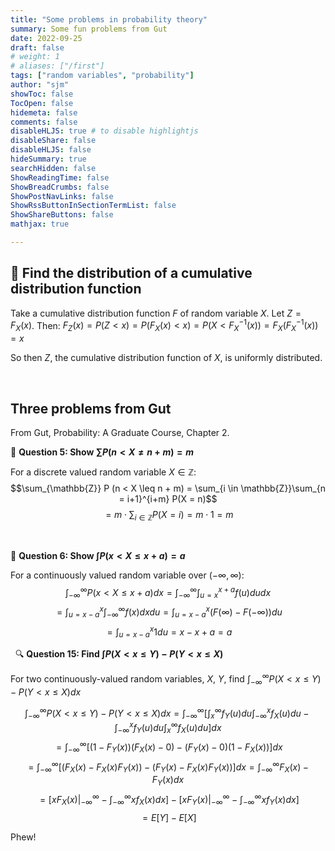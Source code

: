 ```yaml
---
title: "Some problems in probability theory"
summary: Some fun problems from Gut
date: 2022-09-25
draft: false
# weight: 1
# aliases: ["/first"]
tags: ["random variables", "probability"]
author: "sjm"
showToc: false
TocOpen: false
hidemeta: false
comments: false
disableHLJS: true # to disable highlightjs
disableShare: false
disableHLJS: false
hideSummary: true
searchHidden: false
ShowReadingTime: false
ShowBreadCrumbs: false
ShowPostNavLinks: false
ShowRssButtonInSectionTermList: false
ShowShareButtons: false
mathjax: true

---
```


## 🥋 Find the distribution of a cumulative distribution function 

Take a cumulative distribution function $F$ of random variable $X$. Let $Z = F_{X}(x)$. Then:
$F_{Z}(x) = P(Z < x) = P(F_{X}(x) < x) = P(X < F^{-1}_{X}(x)) = F_X (F^{-1}_X (x)) = x$

So then $Z$, the cumulative distribution function of $X$, is uniformly distributed.


&nbsp;


## Three problems from Gut

From Gut, Probability: A Graduate Course, Chapter 2.

🐌 **Question 5: Show $\sum P(n < X \neq n + m) = m$**

For a discrete valued random variable $X \in \mathbb{Z}$:
$$\sum_{\mathbb{Z}} P (n < X \leq n + m) = \sum_{i \in \mathbb{Z}}\sum_{n = i+1}^{i+m} P(X = n)$$
$$=m\cdot \sum_{i \in \mathbb{Z}} P(X = i) = m \cdot 1 = m$$

&nbsp;

🐙 **Question 6: Show $\int P(x < X \leq x + a) = a$**

For a continuously valued random variable over $(-\infty, \infty)$:
$$\int_{-\infty}^{\infty} P(x < X \leq x + a) dx = \int_{-\infty}^{\infty} \int_{u = x}^{x+a}f(u) du dx$$
$$ = \int_{u = x-a}^{x} \int_{-\infty}^{\infty} f(x) dx du = \int_{u = x-a}^{x} (F(\infty) - F(-\infty)) du$$
$$=\int_{u = x-a}^{x} 1 du = x - x+a = a$$

&nbsp;
🔍 **Question 15: Find $\int P(X < x \leq Y) - P(Y < x \leq X)$**

For two continuously-valued random variables, $X$, $Y$, find $\int_{-\infty}^{\infty} P(X < x \leq Y) - P(Y < x \leq X) dx$

$$\int_{-\infty}^{\infty} P(X < x \leq Y) - P(Y < x \leq X) dx = \int_{-\infty}^{\infty} \left[\int_{x}^{\infty}f_{Y} (u) du \int_{-\infty}^{x} f_{X}(u) du  - \int_{-\infty}^{x}f_{Y} (u)du  \int_{x}^{\infty} f_{X}(u) du  \right]dx$$
$$= \int_{-\infty}^{\infty} \left[\left(1 - F_{Y}(x) \right)\left(F_{X}(x) - 0\right) - \left(F_{Y}(x) - 0 \right)\left(1 - F_{X}(x)\right) \right]dx$$
$$= \int_{-\infty}^{\infty} \left[\left(F_{X}(x) - F_{X}(x)F_{Y}(x)\right) - \left(F_{Y}(x) - F_{X}(x)F_{Y}(x)\right) \right]dx =  \int_{-\infty}^{\infty} F_{X}(x) - F_{Y}(x) dx$$
$$=\left[ xF_{X} (x) \rvert_{-\infty}^{\infty} - \int_{-\infty}^{\infty}xf_{X} (x) dx \right] - \left[ xF_{Y} (x) \rvert_{-\infty}^{\infty} - \int_{-\infty}^{\infty}xf_{Y} (x) dx \right]$$
$$= E[Y] - E[X]$$

Phew!